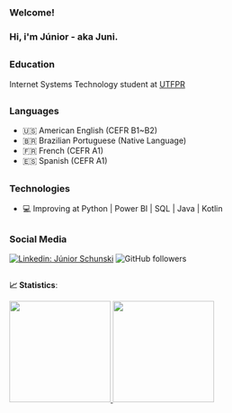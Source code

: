 ### Welcome!

### Hi, i'm Júnior - aka Juni.

##

### Education

Internet Systems Technology student at [UTFPR](https://www.utfpr.edu.br/)

##

### Languages

* 🇺🇸 American English (CEFR B1~B2)
* 🇧🇷 Brazilian Portuguese (Native Language)
* 🇫🇷 French (CEFR A1)
* 🇪🇸 Spanish (CEFR A1)

##

### Technologies

* 💻 Improving at Python | Power BI | SQL | Java | Kotlin

##

### Social Media

[![Linkedin: Júnior Schunski](https://img.shields.io/badge/-schunski-blue?style=flat-square&logo=Linkedin&logoColor=white&link=https://www.linkedin.com/in/schunski/)](https://www.linkedin.com/in/schunski/)
![GitHub followers](https://img.shields.io/github/followers/schunski?label=Follow&style=social)

##

<b> :chart_with_upwards_trend: Statistics</b>:

<div>
<a href="https://github.com/schunski">
<img height="180em" src="https://github-readme-stats.vercel.app/api/top-langs/?username=schunski&layout=compact&langs_count=7&theme=radical"/>
<img height="180em" src="https://github-readme-stats.vercel.app/api?username=schunski&show_icons=true&theme=radical&include_all_commits=true&count_private=true"/>
</div>
 
  
